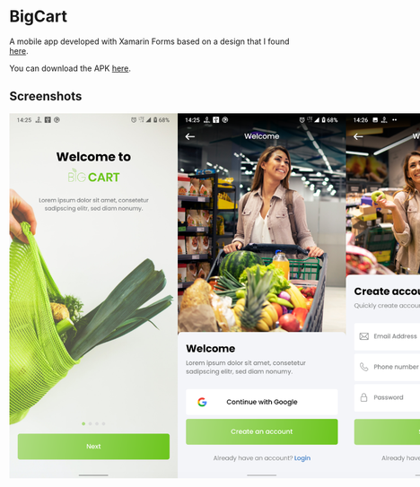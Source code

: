 # BigCart
A mobile app developed with Xamarin Forms based on a design that I found [here](https://ui8.net/ohsamahussain/products/big-cart?rel=wh3v4).  

You can download the APK [here](https://drive.google.com/file/d/1hP2Hu5vL7wZLRrDQyjOz3SxTiv5L-YZJ/view?usp=sharing).

## Screenshots
<div style="display: flex">
<img src="/Screenshots/onboarding.png" width="300px"/>
<img src="/Screenshots/welcome.png" width="300px"/>
<img src="/Screenshots/signup.png" width="300px"/>
<img src="/Screenshots/login.png" width="300px"/>
<img src="/Screenshots/home.png" width="300px"/> 
<img src="/Screenshots/product_details.png" width="300px"/> 
<img src="/Screenshots/cart.png" width="300px"/> 
<img src="/Screenshots/payment_method.png" width="300px"/> 
<img src="/Screenshots/order_success.png" width="300px"/> 
<img src="/Screenshots/track_order.png" width="300px"/> 
<img src="/Screenshots/account.png" width="300px"/> 
<img src="/Screenshots/search.png" width="300px"/> 
</div>